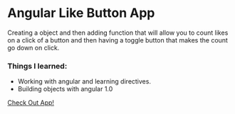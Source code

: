 # Angular Like Button App
Creating a object and then adding function that will allow you to count likes on a click of a button and then having a toggle button that makes the count go down on click.

### Things I learned:
* Working with angular and learning directives.
* Building objects with angular 1.0

[Check Out App!](https://tiy-houseofkal-el-angular-like-button.surge.sh)
